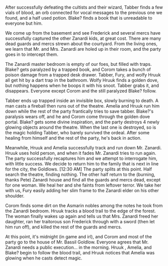 After successfully defeating the cultists and their wizard, Tabber finds a few vials of blood, an orb connected for vocal messages to the previous one we found, and a half used potion. Blake? finds a book that is unreadable to everyone but him.

We come up from the basement and see Frederick and several mercs have successfully captured the other Zanardi kids, at great cost. There are many dead guards and mercs strewn about the courtyard. From the living ones, we learn that Mr. and Mrs. Zanardi are holed up in their room, and the party goes in to intercept them.

The Zanardi master bedroom is empty of our foes, but filled with traps. Blake? gets paralyzed by a trapped book, and Corom takes a bunch of poison damage from a trapped desk drawer. Tabber, Fury, and wolfy Hruuk all get hit by a dart trap in the bathroom. Wolfy Hruuk finds a golden dove, but nothing happens when he boops it with his snoot. Tabber grabs it, and disappears. Everyone except Corom and the still paralyzed Blake? follow.

Tabber ends up trapped inside an invisible box, slowly burning to death. A man casts a fireball then runs out of the theatre. Amelia and Hruuk run him down while the rest of the party frantically tries to save tabber. Blake?'s paralysis wears off, and he and Corom come through the golden dove portal. Blake? gets some divine inspiration, and the party destroys 4 newly glowing objects around the theatre. When the last one is destroyed, so is the magic holding Tabber, who barely survived the ordeal. After some healing from himself and the rest of the party, he's back in action.

Meanwhile, Hruuk and Amelia successfully track and run down Mr. Zanardi. Hruuk uses hold person, and when it fades Mr. Zanardi tries to run again. The party successfully recaptures him and we attempt to interrogate him, with little success. We decide to return him to the family that is next in line for the city, the Goldlows.
[12:30 AM]
The party splits at this point. Half search the theatre, finding nothing. The other half return to the (burning, thanks Pete) Zanardi house and find all the guards and mercs dead, except for one woman. We heal her and she faints from leftover terror. We take her with us, Fury easily adding her slim frame to the Zanardi elder on his other shoulder.

Corom finds some dirt on the Asmarin nobles among the notes he took from the Zanardi bedroom. Hruuk tracks a blood trail to the edge of the forest. The woman finally wakes up again and tells us that Mrs. Zanardi freed her daughter, ran her traitorous son Frederick through with a sword (then let him run off), and killed the rest of the guards and mercs.

At this point, it's midnight (in game and irl), and Corom and most of the party go to the house of Mr. Bassil Goldlow. Everyone agrees that Mr. Zanardi needs a public execution... in the morning. Hruuk , Amelia, and Blake? begin to follow the blood trail, and Hruuk notices that Amelia was glowing when he casts detect magic.